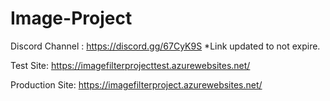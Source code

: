 # Image-Project

Discord Channel : https://discord.gg/67CyK9S *Link updated to not expire.

Test Site: https://imagefilterprojecttest.azurewebsites.net/

Production Site: https://imagefilterproject.azurewebsites.net/
